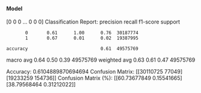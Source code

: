 #### Model
[0 0 0 ... 0 0 0]
Classification Report:
              precision    recall  f1-score   support

           0       0.61      1.00      0.76  30187774
           1       0.67      0.01      0.02  19387995

    accuracy                           0.61  49575769
   macro avg       0.64      0.50      0.39  49575769
weighted avg       0.63      0.61      0.47  49575769

Accuracy: 0.6104889870694694
Confusion Matrix:
[[30110725    77049]
 [19233259   154736]]
Confusion Matrix (%):
[[60.73677849  0.15541665]
 [38.79568464  0.31212022]]

